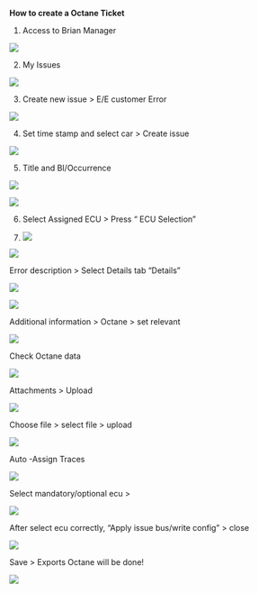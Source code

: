 **How to create a Octane Ticket**

1. Access to Brian Manager

![](file:///C:/Users/GMS1/AppData/Local/Temp/msohtmlclip1/01/clip_image002.jpg)

2. My Issues

![](file:///C:/Users/GMS1/AppData/Local/Temp/msohtmlclip1/01/clip_image004.jpg)

3. Create new issue > E/E customer Error

![](file:///C:/Users/GMS1/AppData/Local/Temp/msohtmlclip1/01/clip_image006.jpg)

4. Set time stamp and select car > Create issue

![](file:///C:/Users/GMS1/AppData/Local/Temp/msohtmlclip1/01/clip_image008.jpg)

5. Title and BI/Occurrence

![](file:///C:/Users/GMS1/AppData/Local/Temp/msohtmlclip1/01/clip_image010.jpg)

![](file:///C:/Users/GMS1/AppData/Local/Temp/msohtmlclip1/01/clip_image012.jpg)

6. Select Assigned ECU > Press “ ECU Selection”

8. ![](file:///C:/Users/GMS1/AppData/Local/Temp/msohtmlclip1/01/clip_image014.jpg)

![](file:///C:/Users/GMS1/AppData/Local/Temp/msohtmlclip1/01/clip_image016.jpg)

Error description > Select Details tab “Details”

![](file:///C:/Users/GMS1/AppData/Local/Temp/msohtmlclip1/01/clip_image017.png)

![](file:///C:/Users/GMS1/AppData/Local/Temp/msohtmlclip1/01/clip_image019.jpg)

Additional information > Octane > set relevant

![](file:///C:/Users/GMS1/AppData/Local/Temp/msohtmlclip1/01/clip_image020.png)

Check Octane data

![](file:///C:/Users/GMS1/AppData/Local/Temp/msohtmlclip1/01/clip_image021.png)

Attachments > Upload

![](file:///C:/Users/GMS1/AppData/Local/Temp/msohtmlclip1/01/clip_image022.png)

Choose file > select file > upload

![](file:///C:/Users/GMS1/AppData/Local/Temp/msohtmlclip1/01/clip_image024.jpg)

Auto -Assign Traces

![](file:///C:/Users/GMS1/AppData/Local/Temp/msohtmlclip1/01/clip_image026.jpg)

Select mandatory/optional ecu >

![](file:///C:/Users/GMS1/AppData/Local/Temp/msohtmlclip1/01/clip_image028.jpg)

After select ecu correctly, “Apply issue bus/write config” > close

![](file:///C:/Users/GMS1/AppData/Local/Temp/msohtmlclip1/01/clip_image030.jpg)

Save > Exports Octane will be done!

![](file:///C:/Users/GMS1/AppData/Local/Temp/msohtmlclip1/01/clip_image031.png)